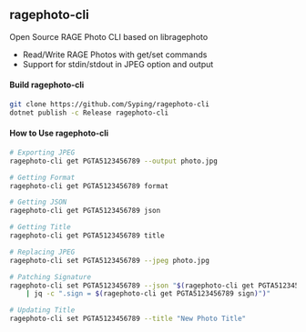 ## ragephoto-cli
Open Source RAGE Photo CLI based on libragephoto

- Read/Write RAGE Photos with get/set commands
- Support for stdin/stdout in JPEG option and output

#### Build ragephoto-cli

```sh
git clone https://github.com/Syping/ragephoto-cli
dotnet publish -c Release ragephoto-cli
```

#### How to Use ragephoto-cli

```sh
# Exporting JPEG
ragephoto-cli get PGTA5123456789 --output photo.jpg

# Getting Format
ragephoto-cli get PGTA5123456789 format

# Getting JSON
ragephoto-cli get PGTA5123456789 json

# Getting Title
ragephoto-cli get PGTA5123456789 title

# Replacing JPEG
ragephoto-cli set PGTA5123456789 --jpeg photo.jpg

# Patching Signature
ragephoto-cli set PGTA5123456789 --json "$(ragephoto-cli get PGTA5123456789 json \
    | jq -c ".sign = $(ragephoto-cli get PGTA5123456789 sign)")"

# Updating Title
ragephoto-cli set PGTA5123456789 --title "New Photo Title"
```
